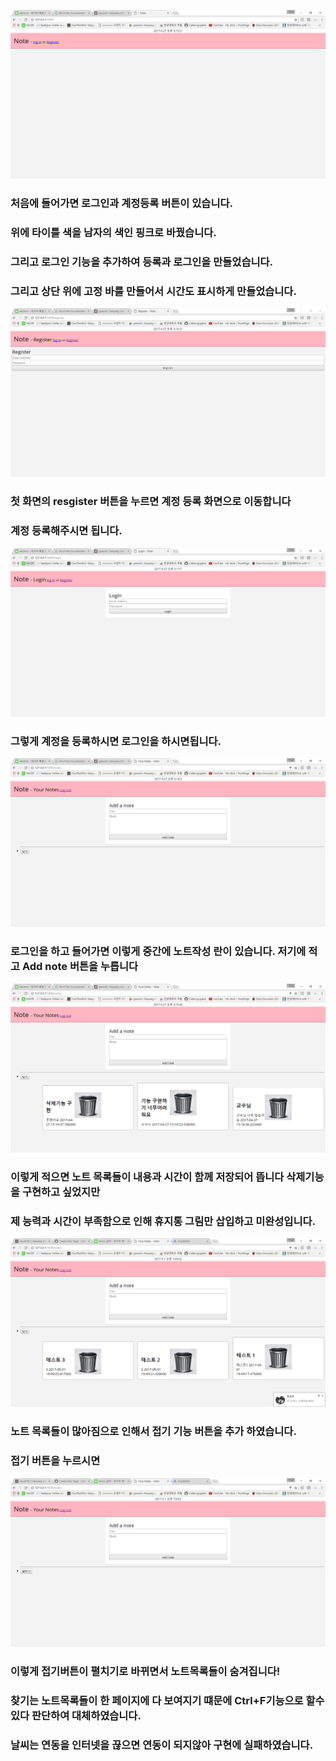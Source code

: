 ![](https://github.com/Cafemug/gabin/blob/master/%EC%B2%98%EC%9D%8C%ED%99%94%EB%A9%B4.PNG)
### 처음에 들어가면 로그인과 계정등록 버튼이 있습니다.
### 위에 타이틀 색을 남자의 색인 핑크로 바꿨습니다.
### 그리고 로그인 기능을 추가하여 등록과 로그인을 만들었습니다.
### 그리고 상단 위에 고정 바를 만들어서 시간도 표시하게 만들었습니다.

![](https://github.com/Cafemug/gabin/blob/master/%EA%B3%84%EC%A0%95%EB%93%B1%EB%A1%9D%ED%99%94%EB%A9%B4.PNG)
### 첫 화면의 resgister 버튼을 누르면 계정 등록 화면으로 이동합니다 
### 계정 등록해주시면 됩니다.

![](https://github.com/Cafemug/gabin/blob/master/%EB%A1%9C%EA%B7%B8%EC%9D%B8.PNG)
### 그렇게 계정을 등록하시면 로그인을 하시면됩니다.

 ![](https://github.com/Cafemug/gabin/blob/master/%EB%A9%94%EC%9D%B8%EB%85%B8%ED%8A%B8%ED%99%94%EB%A9%B4.PNG)
### 로그인을 하고 들어가면 이렇게 중간에 노트작성 란이 있습니다. 저기에 적고 Add note 버튼을 누릅니다

![](https://github.com/Cafemug/gabin/blob/master/%EB%85%B8%ED%8A%B8%EB%A9%94%EC%9D%B8.PNG)
### 이렇게 적으면 노트 목록들이 내용과 시간이 함께 저장되어 뜹니다 삭제기능을 구현하고 싶었지만 
### 제 능력과 시간이 부족함으로 인해 휴지통 그림만 삽입하고 미완성입니다.

![](https://github.com/Cafemug/gabin/blob/master/%EC%A0%91%EA%B8%B0%EC%A0%84.PNG)
### 노트 목록들이 많아짐으로 인해서 접기 기능 버튼을 추가 하였습니다.
### 접기 버튼을 누르시면

![](https://github.com/Cafemug/gabin/blob/master/%EC%A0%91%EA%B8%B0%ED%9B%84.PNG)
### 이렇게 접기버튼이 펼치기로 바뀌면서 노트목록들이 숨겨집니다!

### 찾기는 노트목록들이 한 페이지에 다 보여지기 떄문에 Ctrl+F기능으로 할수 있다 판단하여 대체하였습니다.
### 날씨는 연동을 인터넷을 끊으면 연동이 되지않아 구현에 실패하였습니다.